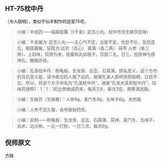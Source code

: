 ## HT-75枕中丹

（令人聪明），类似于仙丰制作的远至75号。

> 小编：中成药——益脑胶囊（《千金》定志小丸、枕中丹合生脉饮加味）

> 小编：千金翼方-定志小丸——主心气不定，五脏不足，忧悲不乐，忽忽遗忘，朝瘥暮极，狂眩方∶远志（去心） 菖蒲（各二两） 茯苓 人参（各三两）。上四味，捣筛为末，炼蜜和丸如梧子，饮服二丸，日三，加茯神为茯神丸，散服亦佳。

> 小编：孔圣枕中丹：制龟板、生龙骨、远志、石菖蒲。顾名思义，这个方剂的背后意义是，读书善忘的人服了此药，能像孔圣人那样资质聪明，过目不忘。所以，将这个方子命名为“孔圣枕中丹”，或者“孔圣大圣知枕中丹”。四味药按照1：1：1：1的比例做成药末，每天3次，每次3克，用黄酒送服。

> 小编：生脉饮（生脉散）：人参9g，麦门冬9g，五味子6g。水煎服

> 小编：人参不宜久服，会导致耐药性。

> 小编：自制——制龟板、生龙骨、远志、石菖蒲、茯神、麦门冬、五味子、白术、北沙参。一比一打粉，一日三次，每次6g。

## 倪师原文

方缺